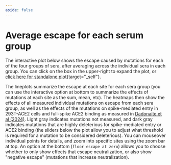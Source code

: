 ```yaml
---
aside: false
---
```


# Average escape for each serum group

The interactive plot below shows the escape caused by mutations for each of the four groups of sera, after averaging across the individual sera in each group.
You can click on the box in the upper-right to expand the plot, or [click here for standalone plot](htmls/sera_group_avgs_overlaid.html){target="_self"}.

The lineplots summarize the escape at each site for each sera group (you can use the interactive option at bottom to summarize the effects of mutations at each site as the sum, mean, etc).
The heatmaps then show the effects of all measured individual mutations on escape from each sera group, as well as the effects of the mutations on spike-mediated entry in 293T-ACE2 cells and full-spike ACE2 binding as measured in [Dadonaite et al (2024)](https://www.nature.com/articles/s41586-024-07636-1).
Light gray indicates mutations not measured, and dark gray indicates mutations that are highly deleterious for spike-mediated entry or ACE2 binding (the sliders below the plot allow you to adjust what threshold is required for a mutation to be considered deleterious).
You can mouseover individual points for details, and zoom into specific sites using the zoom bar at top.
An option at the bottom (`floor escape at zero`) allows you to choose whether to only show effects that escape neutralization, or also show "negative escape" (mutations that increase neutralization).


<Figure caption="Average escape for each serum group">
    <Altair :showShadow="true" :spec-url="'htmls/sera_group_avgs_overlaid.html'"></Altair>
</Figure>

